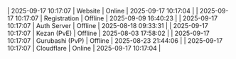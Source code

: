 | 2025-09-17 10:17:07 | Website | Online | 2025-09-17 10:17:04 |
| 2025-09-17 10:17:07 | Registration | Offline | 2025-09-09 16:40:23 |
| 2025-09-17 10:17:07 | Auth Server | Offline | 2025-08-18 09:33:31 |
| 2025-09-17 10:17:07 | Kezan (PvE) | Offline | 2025-08-03 17:58:02 |
| 2025-09-17 10:17:07 | Gurubashi (PvP) | Offline | 2025-08-23 21:44:06 |
| 2025-09-17 10:17:07 | Cloudflare | Online | 2025-09-17 10:17:04 |
